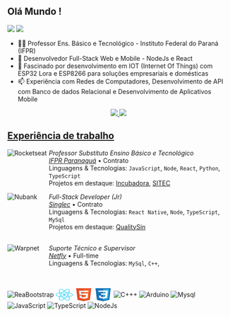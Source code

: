 ## Olá Mundo !

<div> 
  <a href = "mailto:luccas_kayure@hotmail.com"><img src="https://img.shields.io/badge/-Gmail-%23333?style=for-the-badge&logo=gmail&logoColor=white" target="_blank"></a>
  <a href="https://www.linkedin.com/in/luccas-kayure" target="_blank"><img src="https://img.shields.io/badge/-LinkedIn-%230077B5?style=for-the-badge&logo=linkedin&logoColor=white" target="_blank"></a>   
</div>

- 👩‍💻 Professor Ens. Básico e Tecnológico - Instituto Federal do Paraná (IFPR)
- 🔭 Desenvolvedor Full-Stack Web e Mobile - NodeJs e React
- 💬 Fascinado por desenvolvimento em IOT (Internet Of Things) com ESP32 Lora e ESP8266 para soluções empresariais e domésticas
- 📫 Experiência com Redes de Computadores, Desenvolvimento de API com Banco de dados Relacional e Desenvolvimento de Aplicativos Mobile

<div align="center">
  <a href="https://github.com/Kayure">
  <img height="180em" src="https://github-readme-stats.vercel.app/api?username=Kayure&show_icons=true&theme=dark&include_all_commits=true&count_private=true"/>
  <img height="180em" src="https://github-readme-stats.vercel.app/api/top-langs/?username=Kayure&layout=compact&langs_count=7&theme=dark"/>
</div>

## Experiência de trabalho

[<img align="left" height="94px" width="94px" alt="Rocketseat" src="https://scontent.fpoa10-1.fna.fbcdn.net/v/t39.30808-6/355618441_850712736511744_7534907475356996556_n.jpg?_nc_cat=102&ccb=1-7&_nc_sid=a2f6c7&_nc_eui2=AeF6vALqwDT6adSwaVh7csh5L6H8AwulfHsvofwDC6V8e9vjGM4l4DdgRwz08zGDD9NHm0Trsin8dyYNdgAuXppx&_nc_ohc=rBKpZO0JmncAX8KpGJG&_nc_ht=scontent.fpoa10-1.fna&oh=00_AfDSbVI3MJSG7wGDXnH_a6jUQoxSKILgg8XPT_fOZu8tRg&oe=6512B4EE"/>](https://ifpr.edu.br/paranagua/)

_Professor Substituto Ensino Básico e Tecnológico_ \
[_IFPR Paranaguá_](https://ifpr.edu.br/paranagua/) • Contrato \
Linguagens & Tecnologias: `JavaScript`, `Node`, `React`, `Python`, `TypeScript`\
Projetos em destaque: [Incubadora](), [SITEC]()
<br/>

[<img align="left" height="94px" width="94px" alt="Nubank" src="https://media.licdn.com/dms/image/C4D0BAQGty9JJoayQ0w/company-logo_200_200/0/1660316220378?e=2147483647&v=beta&t=wObdgrFG5eb0jYG8D5ywOl6ZX9ncwMhFeKZqBE0vstk"/>](https://singlec.com.br/)

_Full-Stack Developer (Jr)_ \
[_Singlec_](https://singlec.com.br/) • Contrato \
Linguagens & Tecnologias: `React Native`, `Node`, `TypeScript`, `MySql` \
Projetos em destaque: [QualitySin](https://singlec.com.br/servicos.html)
<br/>
<br/>

[<img align="left" height="94px" width="94px" alt="Warpnet" src="https://media.licdn.com/dms/image/C4D0BAQGty9JJoayQ0w/company-logo_200_200/0/1660316220378?e=2147483647&v=beta&t=wObdgrFG5eb0jYG8D5ywOl6ZX9ncwMhFeKZqBE0vstk"/>](https://www.netflytelecom.com.br/)

_Suporte Técnico e Supervisor_ \
[_Netfly_](https://www.netflytelecom.com.br/) • Full-time \
Linguagens & Tecnologias: `MySql`, `C++`, \
<br/>

  </div>
<div style="display: inline_block"><br>
  <img align="center" alt="ReaBootstrap" height="30" width="40" src="https://cdn.jsdelivr.net/gh/devicons/devicon/icons/bootstrap/bootstrap-original.svg" />
  <img align="center" alt="React" height="30" width="40" src="https://raw.githubusercontent.com/devicons/devicon/master/icons/react/react-original.svg">
  <img align="center" alt="HTML" height="30" width="40" src="https://raw.githubusercontent.com/devicons/devicon/master/icons/html5/html5-original.svg">
  <img align="center" alt="CSS" height="30" width="40" src="https://raw.githubusercontent.com/devicons/devicon/master/icons/css3/css3-original.svg">
  <img align="center" alt="C+++" height="30" width="40" src="https://cdn.jsdelivr.net/gh/devicons/devicon/icons/cplusplus/cplusplus-original.svg" />
  <img align="center" alt="Arduino" height="30" width="40" src="https://cdn.jsdelivr.net/gh/devicons/devicon/icons/arduino/arduino-original.svg">
  <img align="center" alt="Mysql" height="30" width="40" src="https://cdn.jsdelivr.net/gh/devicons/devicon/icons/mysql/mysql-original.svg">
  <img align="center" alt="JavaScript" height="30" width="40" src="https://cdn.jsdelivr.net/gh/devicons/devicon/icons/javascript/javascript-original.svg" />
  <img align="center" alt="TypeScript" height="30" width="40" src="https://cdn.jsdelivr.net/gh/devicons/devicon/icons/typescript/typescript-original.svg" />
  <img align="center" alt="NodeJs" height="30" width="40"  src="https://cdn.jsdelivr.net/gh/devicons/devicon/icons/nodejs/nodejs-original.svg" />
</div>
